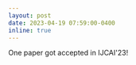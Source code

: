 ```yaml
---
layout: post
date: 2023-04-19 07:59:00-0400
inline: true
---
```


One paper got accepted in IJCAI'23!
